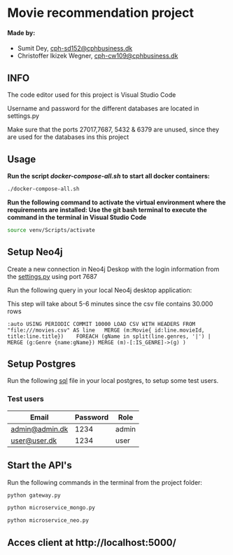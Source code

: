 # Movie recommendation project
#### Made by: ####

* Sumit Dey, cph-sd152@cphbusiness.dk
* Christoffer Ikizek Wegner, cph-cw109@cphbusiness.dk 

## INFO
The code editor used for this project is Visual Studio Code

Username and password for the different databases are located in settings.py

Make sure that the ports 27017,7687, 5432 & 6379 are unused, since they are used for the databases ins this project
## Usage

**Run the script *docker-compose-all.sh* to start all docker containers:**

```bash
./docker-compose-all.sh
```


**Run the following command to activate the virtual environment where the requirements are installed: Use the git bash terminal to execute the command in the terminal in Visual Studio Code**
```bash
source venv/Scripts/activate
```
## Setup Neo4j
Create a new connection in Neo4j Deskop with the login information from the [settings.py](https://github.com/dofinator/db_eksamen_22/blob/master/project/settings.py)
using port 7687

Run the following query in your local Neo4j desktop application: 

This step will take about 5-6 minutes since the csv file contains 30.000 rows

`:auto USING PERIODIC COMMIT 10000
LOAD CSV WITH HEADERS FROM "file:///movies.csv" AS line  
MERGE (m:Movie{ id:line.movieId, title:line.title})   
FOREACH (gName in split(line.genres, '|') | MERGE (g:Genre {name:gName}) MERGE (m)-[:IS_GENRE]->(g) )`

## Setup Postgres
Run the following [sql](https://github.com/dofinator/db_eksamen_22/blob/master/create_tables.sql) file in your local postgres, to setup some test users.
### Test users
| Email     | Password | Role |
| ----------- | ----------- | ----------- 
| admin@admin.dk      | 1234       | admin |
| user@user.dk   | 1234       | user |


## Start the API's
Run the following commands in the terminal from the project folder:

```bash
python gateway.py
```

```bash
python microservice_mongo.py
```

```bash
python microservice_neo.py
```
## Acces client at http://localhost:5000/
